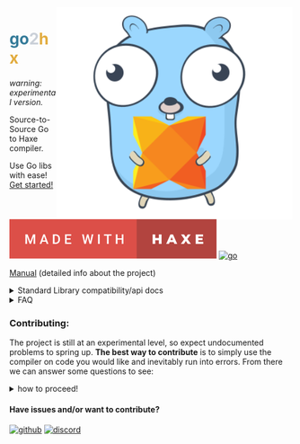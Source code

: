 
<img src="logo.svg" width="420" align="right"/>


<h1><font color="#357b99">go</font><font color="#cad0d8">2</font><font color="#e2ac3f">hx</font></h1>

*warning: experimental version.*

Source-to-Source Go to Haxe compiler.

Use Go libs with ease! [Get started!](https://github.com/go2hx/go2hx#getting-started)

[![haxe](made-with-haxe.svg)](https://haxe.org)
[![go](https://forthebadge.com/images/badges/made-with-go.svg)](https://go.dev/)



[Manual](./manual/index.html) (detailed info about the project)

<details><summary>Standard Library compatibility/api docs</summary>::support::</details>
<details><summary>FAQ</summary>

* Q: Can library X be compiled using go2hx?
* A: Maybe, to see if the library is supported at the moment ``go get library_here`` the library and then run:
```sh
go list -f '{{ .Imports }}' library here
```
Then check to see if the standard libraries used are all passing with the compatibility table above.

* Q: Does the compiler support Go as a Haxe target?
* A: No and it's not within the scope of the project.

* Q: Why not use externs instead of compiling Go code into Haxe?
* A: Because externs can target lock a code base and they require maintenance, abstraction code etc.

* Q: Cgo support?
* A: Not available but planned and happily accepting contributions for it!

* Q: How does this compare to Gopherjs or Go wasm?
* A: go2hx's design is built with Haxe devs in mind, therefore the goals align with Haxe dev advantages of the compiler, with that said go2hx does have some advantages already, smaller code generation, access to Haxe's compiler tooling such as dce and optimizations, and Haxe as a language being very portable, high level and statically typed.

* Q: What internals does go2hx's stdlib use (stdgo)
* A: go2hx's compiler, compiles the standard library packages for example ``os``. After compilation a Patcher system switches out functions/variables/structs for a Haxe equivalent, for example ``os.Open`` uses ``sys.io.File.read`` and ``sys.io.File.write``.

</details>

### Contributing:

The project is still at an experimental level, so expect undocumented problems to spring up.
**The best way to contribute** is to simply use the compiler on code you would like and inevitably run into errors. From there we can answer some questions to see:

<details>
<summary>how to proceed!</summary>

## What time is the error happening?: 
* go compiler time (``./export.go`` named: go4hx)
* Haxe compiler time (``src/Typer.hx`` and ``./stdgo/internal/reflect/Reflect.hx`` etc)
* compile time (Haxe build tools example: ``haxe build.hxml``)
* runtime (Code running example: ``hl build.hl`` or ``node build.js``).

## How can the code causing the error be reduced to a simple sample?
* Use ``./rnd/main.go`` as a testbed and run it with: ``haxe rnd.hxml``
* Modify the go code with debug prints or the Haxe compiled code with traces and figure out where is the precise error point.
* Copy over structs and interfaces if needed that are used by the erroring code sample.
* Make usage of go2hx's reflection for example:
```go
println(reflect.TypeOf(value).String())
```

## Does the code throw "not implemented" error?
* Look at the unimplemented function's [documentation](https://pkg.go.dev/std)
* Implement the missing functionality into the Patcher ``./src/Patch.hx`` following the naming convention ``path:FunctionName`` or ``path.Type:FunctionName`` for [recv functions](./ast.html).

## Is the type casting invalid?
* Look into ``./src/Typer.hx`` and search for ``function checkType`` for implicit type conversions and for casts ``function castTranslate``
* A lot of helper type functions are called in ``./stdgo/internal/reflect/Reflect`` for example ``getUnderlying`` and the entire module is imported into ``Typer.hx`` so you won't see clear reference that the code is there.

</details>

#### Have issues and/or want to contribute?
[![github](https://img.shields.io/badge/GitHub-100000?style=for-the-badge&logo=github&logoColor=white)](https://github.com/go2hx/go2hx)
[![discord](https://img.shields.io/badge/Discord-7289DA?style=for-the-badge&logo=discord&logoColor=white)](https://discord.gg/ewnMZAV)